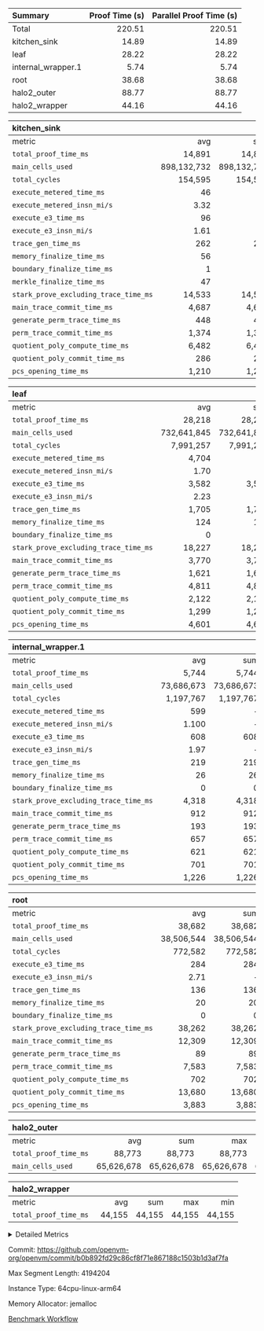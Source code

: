 | Summary | Proof Time (s) | Parallel Proof Time (s) |
|:---|---:|---:|
| Total |  220.51 |  220.51 |
| kitchen_sink |  14.89 |  14.89 |
| leaf |  28.22 |  28.22 |
| internal_wrapper.1 |  5.74 |  5.74 |
| root |  38.68 |  38.68 |
| halo2_outer |  88.77 |  88.77 |
| halo2_wrapper |  44.16 |  44.16 |


| kitchen_sink |||||
|:---|---:|---:|---:|---:|
|metric|avg|sum|max|min|
| `total_proof_time_ms ` |  14,891 |  14,891 |  14,891 |  14,891 |
| `main_cells_used     ` |  898,132,732 |  898,132,732 |  898,132,732 |  898,132,732 |
| `total_cycles        ` |  154,595 |  154,595 |  154,595 |  154,595 |
| `execute_metered_time_ms` |  46 | -          | -          | -          |
| `execute_metered_insn_mi/s` |  3.32 | -          | -          | -          |
| `execute_e3_time_ms  ` |  96 |  96 |  96 |  96 |
| `execute_e3_insn_mi/s` |  1.61 | -          |  1.61 |  1.61 |
| `trace_gen_time_ms   ` |  262 |  262 |  262 |  262 |
| `memory_finalize_time_ms` |  56 |  56 |  56 |  56 |
| `boundary_finalize_time_ms` |  1 |  1 |  1 |  1 |
| `merkle_finalize_time_ms` |  47 |  47 |  47 |  47 |
| `stark_prove_excluding_trace_time_ms` |  14,533 |  14,533 |  14,533 |  14,533 |
| `main_trace_commit_time_ms` |  4,687 |  4,687 |  4,687 |  4,687 |
| `generate_perm_trace_time_ms` |  448 |  448 |  448 |  448 |
| `perm_trace_commit_time_ms` |  1,374 |  1,374 |  1,374 |  1,374 |
| `quotient_poly_compute_time_ms` |  6,482 |  6,482 |  6,482 |  6,482 |
| `quotient_poly_commit_time_ms` |  286 |  286 |  286 |  286 |
| `pcs_opening_time_ms ` |  1,210 |  1,210 |  1,210 |  1,210 |

| leaf |||||
|:---|---:|---:|---:|---:|
|metric|avg|sum|max|min|
| `total_proof_time_ms ` |  28,218 |  28,218 |  28,218 |  28,218 |
| `main_cells_used     ` |  732,641,845 |  732,641,845 |  732,641,845 |  732,641,845 |
| `total_cycles        ` |  7,991,257 |  7,991,257 |  7,991,257 |  7,991,257 |
| `execute_metered_time_ms` |  4,704 | -          | -          | -          |
| `execute_metered_insn_mi/s` |  1.70 | -          | -          | -          |
| `execute_e3_time_ms  ` |  3,582 |  3,582 |  3,582 |  3,582 |
| `execute_e3_insn_mi/s` |  2.23 | -          |  2.23 |  2.23 |
| `trace_gen_time_ms   ` |  1,705 |  1,705 |  1,705 |  1,705 |
| `memory_finalize_time_ms` |  124 |  124 |  124 |  124 |
| `boundary_finalize_time_ms` |  0 |  0 |  0 |  0 |
| `stark_prove_excluding_trace_time_ms` |  18,227 |  18,227 |  18,227 |  18,227 |
| `main_trace_commit_time_ms` |  3,770 |  3,770 |  3,770 |  3,770 |
| `generate_perm_trace_time_ms` |  1,621 |  1,621 |  1,621 |  1,621 |
| `perm_trace_commit_time_ms` |  4,811 |  4,811 |  4,811 |  4,811 |
| `quotient_poly_compute_time_ms` |  2,122 |  2,122 |  2,122 |  2,122 |
| `quotient_poly_commit_time_ms` |  1,299 |  1,299 |  1,299 |  1,299 |
| `pcs_opening_time_ms ` |  4,601 |  4,601 |  4,601 |  4,601 |

| internal_wrapper.1 |||||
|:---|---:|---:|---:|---:|
|metric|avg|sum|max|min|
| `total_proof_time_ms ` |  5,744 |  5,744 |  5,744 |  5,744 |
| `main_cells_used     ` |  73,686,673 |  73,686,673 |  73,686,673 |  73,686,673 |
| `total_cycles        ` |  1,197,767 |  1,197,767 |  1,197,767 |  1,197,767 |
| `execute_metered_time_ms` |  599 | -          | -          | -          |
| `execute_metered_insn_mi/s` |  1.100 | -          | -          | -          |
| `execute_e3_time_ms  ` |  608 |  608 |  608 |  608 |
| `execute_e3_insn_mi/s` |  1.97 | -          |  1.97 |  1.97 |
| `trace_gen_time_ms   ` |  219 |  219 |  219 |  219 |
| `memory_finalize_time_ms` |  26 |  26 |  26 |  26 |
| `boundary_finalize_time_ms` |  0 |  0 |  0 |  0 |
| `stark_prove_excluding_trace_time_ms` |  4,318 |  4,318 |  4,318 |  4,318 |
| `main_trace_commit_time_ms` |  912 |  912 |  912 |  912 |
| `generate_perm_trace_time_ms` |  193 |  193 |  193 |  193 |
| `perm_trace_commit_time_ms` |  657 |  657 |  657 |  657 |
| `quotient_poly_compute_time_ms` |  621 |  621 |  621 |  621 |
| `quotient_poly_commit_time_ms` |  701 |  701 |  701 |  701 |
| `pcs_opening_time_ms ` |  1,226 |  1,226 |  1,226 |  1,226 |

| root |||||
|:---|---:|---:|---:|---:|
|metric|avg|sum|max|min|
| `total_proof_time_ms ` |  38,682 |  38,682 |  38,682 |  38,682 |
| `main_cells_used     ` |  38,506,544 |  38,506,544 |  38,506,544 |  38,506,544 |
| `total_cycles        ` |  772,582 |  772,582 |  772,582 |  772,582 |
| `execute_e3_time_ms  ` |  284 |  284 |  284 |  284 |
| `execute_e3_insn_mi/s` |  2.71 | -          |  2.71 |  2.71 |
| `trace_gen_time_ms   ` |  136 |  136 |  136 |  136 |
| `memory_finalize_time_ms` |  20 |  20 |  20 |  20 |
| `boundary_finalize_time_ms` |  0 |  0 |  0 |  0 |
| `stark_prove_excluding_trace_time_ms` |  38,262 |  38,262 |  38,262 |  38,262 |
| `main_trace_commit_time_ms` |  12,309 |  12,309 |  12,309 |  12,309 |
| `generate_perm_trace_time_ms` |  89 |  89 |  89 |  89 |
| `perm_trace_commit_time_ms` |  7,583 |  7,583 |  7,583 |  7,583 |
| `quotient_poly_compute_time_ms` |  702 |  702 |  702 |  702 |
| `quotient_poly_commit_time_ms` |  13,680 |  13,680 |  13,680 |  13,680 |
| `pcs_opening_time_ms ` |  3,883 |  3,883 |  3,883 |  3,883 |

| halo2_outer |||||
|:---|---:|---:|---:|---:|
|metric|avg|sum|max|min|
| `total_proof_time_ms ` |  88,773 |  88,773 |  88,773 |  88,773 |
| `main_cells_used     ` |  65,626,678 |  65,626,678 |  65,626,678 |  65,626,678 |

| halo2_wrapper |||||
|:---|---:|---:|---:|---:|
|metric|avg|sum|max|min|
| `total_proof_time_ms ` |  44,155 |  44,155 |  44,155 |  44,155 |



<details>
<summary>Detailed Metrics</summary>

|  | memory_finalize_time_ms | insns | execute_metered_time_ms | execute_metered_insn_mi/s | execute_e3_time_ms | execute_e3_insn_mi/s | boundary_finalize_time_ms |
| --- | --- | --- | --- | --- | --- | --- |
|  | 20 | 1,198,240 | 279 | 2.77 | 283 | 2.73 | 0 | 

| group | trace_gen_time_ms | total_proof_time_ms | total_cycles | total_cells | stark_prove_excluding_trace_time_ms | quotient_poly_compute_time_ms | quotient_poly_commit_time_ms | perm_trace_commit_time_ms | pcs_opening_time_ms | num_segments | num_children | memory_finalize_time_ms | main_trace_commit_time_ms | main_cells_used | insns | generate_perm_trace_time_ms | fri.log_blowup | execute_metered_time_ms | execute_metered_insn_mi/s | execute_e3_time_ms | execute_e3_insn_mi/s | boundary_finalize_time_ms |
| --- | --- | --- | --- | --- | --- | --- | --- | --- | --- | --- | --- | --- | --- | --- | --- | --- | --- | --- | --- | --- | --- | --- |
| halo2_outer |  | 88,773 |  |  |  |  |  |  |  |  |  |  |  | 65,626,678 |  |  |  |  |  |  |  |  | 
| halo2_wrapper |  | 44,155 |  |  |  |  |  |  |  |  |  |  |  |  |  |  |  |  |  |  |  |  | 
| internal_wrapper.1 | 219 | 5,744 | 1,197,767 | 224,975,330 | 4,318 | 621 | 701 | 657 | 1,226 |  |  | 26 | 912 | 73,686,673 | 1,197,768 | 193 | 2 | 599 | 1.100 | 608 | 1.97 | 0 | 
| kitchen_sink |  |  |  |  |  |  |  |  |  | 1 |  |  |  |  | 154,596 |  | 1 | 46 | 3.32 |  |  |  | 
| leaf |  |  |  |  |  |  |  |  |  |  | 1 |  |  |  |  |  | 1 |  |  |  |  |  | 

| group | air_name | rows | prep_cols | perm_cols | main_cols | cells |
| --- | --- | --- | --- | --- | --- | --- |
| internal_wrapper.1 | AccessAdapterAir<2> | 524,288 |  | 12 | 11 | 12,058,624 | 
| internal_wrapper.1 | AccessAdapterAir<4> | 262,144 |  | 12 | 13 | 6,553,600 | 
| internal_wrapper.1 | AccessAdapterAir<8> | 4,096 |  | 12 | 17 | 118,784 | 
| internal_wrapper.1 | FriReducedOpeningAir | 524,288 |  | 44 | 27 | 37,224,448 | 
| internal_wrapper.1 | JalRangeCheckAir | 65,536 |  | 16 | 12 | 1,835,008 | 
| internal_wrapper.1 | NativePoseidon2Air<BabyBearParameters>, 1> | 131,072 |  | 160 | 398 | 73,138,176 | 
| internal_wrapper.1 | PhantomAir | 32,768 |  | 8 | 6 | 458,752 | 
| internal_wrapper.1 | ProgramAir | 131,072 |  | 8 | 10 | 2,359,296 | 
| internal_wrapper.1 | VariableRangeCheckerAir | 262,144 | 2 | 8 | 1 | 2,359,296 | 
| internal_wrapper.1 | VmAirWrapper<AluNativeAdapterAir, FieldArithmeticCoreAir> | 1,048,576 |  | 20 | 29 | 51,380,224 | 
| internal_wrapper.1 | VmAirWrapper<BranchNativeAdapterAir, BranchEqualCoreAir<1> | 131,072 |  | 16 | 23 | 5,111,808 | 
| internal_wrapper.1 | VmAirWrapper<NativeAdapterAir<2, 0>, PublicValuesCoreAir> | 64 |  | 16 | 23 | 2,496 | 
| internal_wrapper.1 | VmAirWrapper<NativeLoadStoreAdapterAir<1>, NativeLoadStoreCoreAir<1> | 262,144 |  | 24 | 21 | 11,796,480 | 
| internal_wrapper.1 | VmAirWrapper<NativeLoadStoreAdapterAir<4>, NativeLoadStoreCoreAir<4> | 131,072 |  | 24 | 27 | 6,684,672 | 
| internal_wrapper.1 | VmAirWrapper<NativeVectorizedAdapterAir<4>, FieldExtensionCoreAir> | 131,072 |  | 20 | 38 | 7,602,176 | 
| internal_wrapper.1 | VmConnectorAir | 2 | 1 | 12 | 5 | 34 | 
| internal_wrapper.1 | VolatileBoundaryAir | 262,144 |  | 12 | 12 | 6,291,456 | 

| group | air_name | idx | rows | prep_cols | perm_cols | main_cols | cells |
| --- | --- | --- | --- | --- | --- | --- | --- |
| leaf | AccessAdapterAir<2> | 0 | 4,194,304 |  | 16 | 11 | 113,246,208 | 
| leaf | AccessAdapterAir<4> | 0 | 2,097,152 |  | 16 | 13 | 60,817,408 | 
| leaf | AccessAdapterAir<8> | 0 | 131,072 |  | 16 | 17 | 4,325,376 | 
| leaf | FriReducedOpeningAir | 0 | 8,388,608 |  | 84 | 27 | 931,135,488 | 
| leaf | JalRangeCheckAir | 0 | 131,072 |  | 28 | 12 | 5,242,880 | 
| leaf | NativePoseidon2Air<BabyBearParameters>, 1> | 0 | 1,048,576 |  | 312 | 398 | 744,488,960 | 
| leaf | PhantomAir | 0 | 32,768 |  | 12 | 6 | 589,824 | 
| leaf | ProgramAir | 0 | 2,097,152 |  | 8 | 10 | 37,748,736 | 
| leaf | VariableRangeCheckerAir | 0 | 262,144 | 2 | 8 | 1 | 2,359,296 | 
| leaf | VmAirWrapper<AluNativeAdapterAir, FieldArithmeticCoreAir> | 0 | 4,194,304 |  | 36 | 29 | 272,629,760 | 
| leaf | VmAirWrapper<BranchNativeAdapterAir, BranchEqualCoreAir<1> | 0 | 1,048,576 |  | 28 | 23 | 53,477,376 | 
| leaf | VmAirWrapper<NativeAdapterAir<2, 0>, PublicValuesCoreAir> | 0 | 64 |  | 28 | 27 | 3,520 | 
| leaf | VmAirWrapper<NativeLoadStoreAdapterAir<1>, NativeLoadStoreCoreAir<1> | 0 | 2,097,152 |  | 40 | 21 | 127,926,272 | 
| leaf | VmAirWrapper<NativeLoadStoreAdapterAir<4>, NativeLoadStoreCoreAir<4> | 0 | 524,288 |  | 40 | 27 | 35,127,296 | 
| leaf | VmAirWrapper<NativeVectorizedAdapterAir<4>, FieldExtensionCoreAir> | 0 | 1,048,576 |  | 36 | 38 | 77,594,624 | 
| leaf | VmConnectorAir | 0 | 2 | 1 | 16 | 5 | 42 | 
| leaf | VolatileBoundaryAir | 0 | 1,048,576 |  | 20 | 12 | 33,554,432 | 
| root | AccessAdapterAir<2> | 0 | 262,144 |  | 8 | 11 | 4,980,736 | 
| root | AccessAdapterAir<4> | 0 | 131,072 |  | 8 | 13 | 2,752,512 | 
| root | AccessAdapterAir<8> | 0 | 4,096 |  | 8 | 17 | 102,400 | 
| root | FriReducedOpeningAir | 0 | 131,072 |  | 24 | 27 | 6,684,672 | 
| root | JalRangeCheckAir | 0 | 32,768 |  | 12 | 12 | 786,432 | 
| root | NativePoseidon2Air<BabyBearParameters>, 1> | 0 | 32,768 |  | 84 | 398 | 15,794,176 | 
| root | PhantomAir | 0 | 8,192 |  | 8 | 6 | 114,688 | 
| root | ProgramAir | 0 | 131,072 |  | 8 | 10 | 2,359,296 | 
| root | VariableRangeCheckerAir | 0 | 262,144 | 2 | 8 | 1 | 2,359,296 | 
| root | VmAirWrapper<AluNativeAdapterAir, FieldArithmeticCoreAir> | 0 | 524,288 |  | 12 | 29 | 21,495,808 | 
| root | VmAirWrapper<BranchNativeAdapterAir, BranchEqualCoreAir<1> | 0 | 131,072 |  | 12 | 23 | 4,587,520 | 
| root | VmAirWrapper<NativeAdapterAir<2, 0>, PublicValuesCoreAir> | 0 | 64 |  | 12 | 22 | 2,176 | 
| root | VmAirWrapper<NativeLoadStoreAdapterAir<1>, NativeLoadStoreCoreAir<1> | 0 | 262,144 |  | 16 | 21 | 9,699,328 | 
| root | VmAirWrapper<NativeLoadStoreAdapterAir<4>, NativeLoadStoreCoreAir<4> | 0 | 65,536 |  | 16 | 27 | 2,818,048 | 
| root | VmAirWrapper<NativeVectorizedAdapterAir<4>, FieldExtensionCoreAir> | 0 | 65,536 |  | 12 | 38 | 3,276,800 | 
| root | VmConnectorAir | 0 | 2 | 1 | 8 | 5 | 26 | 
| root | VolatileBoundaryAir | 0 | 131,072 |  | 8 | 12 | 2,621,440 | 

| group | air_name | segment | rows | prep_cols | perm_cols | main_cols | cells |
| --- | --- | --- | --- | --- | --- | --- | --- |
| kitchen_sink | AccessAdapterAir<16> | 0 | 262,144 |  | 16 | 25 | 10,747,904 | 
| kitchen_sink | AccessAdapterAir<32> | 0 | 8,192 |  | 16 | 41 | 466,944 | 
| kitchen_sink | AccessAdapterAir<8> | 0 | 524,288 |  | 16 | 17 | 17,301,504 | 
| kitchen_sink | BitwiseOperationLookupAir<8> | 0 | 65,536 | 3 | 8 | 2 | 655,360 | 
| kitchen_sink | KeccakVmAir | 0 | 262,144 |  | 1,056 | 3,163 | 1,105,985,536 | 
| kitchen_sink | MemoryMerkleAir<8> | 0 | 16,384 |  | 16 | 32 | 786,432 | 
| kitchen_sink | PersistentBoundaryAir<8> | 0 | 8,192 |  | 12 | 20 | 262,144 | 
| kitchen_sink | PhantomAir | 0 | 1 |  | 12 | 6 | 18 | 
| kitchen_sink | Poseidon2PeripheryAir<BabyBearParameters>, 1> | 0 | 4,096 |  | 8 | 300 | 1,261,568 | 
| kitchen_sink | ProgramAir | 0 | 16,384 |  | 8 | 10 | 294,912 | 
| kitchen_sink | RangeTupleCheckerAir<2> | 0 | 2,097,152 | 2 | 8 | 1 | 18,874,368 | 
| kitchen_sink | Sha256VmAir | 0 | 524,288 |  | 108 | 470 | 303,038,464 | 
| kitchen_sink | VariableRangeCheckerAir | 0 | 262,144 | 2 | 8 | 1 | 2,359,296 | 
| kitchen_sink | VmAirWrapper<Rv32BaseAluAdapterAir, BaseAluCoreAir<4, 8> | 0 | 32,768 |  | 52 | 36 | 2,883,584 | 
| kitchen_sink | VmAirWrapper<Rv32BaseAluAdapterAir, LessThanCoreAir<4, 8> | 0 | 2,048 |  | 40 | 37 | 157,696 | 
| kitchen_sink | VmAirWrapper<Rv32BaseAluAdapterAir, ShiftCoreAir<4, 8> | 0 | 16,384 |  | 52 | 53 | 1,720,320 | 
| kitchen_sink | VmAirWrapper<Rv32BranchAdapterAir, BranchEqualCoreAir<4> | 0 | 8,192 |  | 28 | 26 | 442,368 | 
| kitchen_sink | VmAirWrapper<Rv32BranchAdapterAir, BranchLessThanCoreAir<4, 8> | 0 | 4,096 |  | 32 | 32 | 262,144 | 
| kitchen_sink | VmAirWrapper<Rv32CondRdWriteAdapterAir, Rv32JalLuiCoreAir> | 0 | 1,024 |  | 28 | 18 | 47,104 | 
| kitchen_sink | VmAirWrapper<Rv32HeapAdapterAir<2, 32, 32>, BaseAluCoreAir<32, 8> | 0 | 2,048 |  | 192 | 168 | 737,280 | 
| kitchen_sink | VmAirWrapper<Rv32HeapAdapterAir<2, 32, 32>, LessThanCoreAir<32, 8> | 0 | 1,024 |  | 68 | 169 | 242,688 | 
| kitchen_sink | VmAirWrapper<Rv32HeapAdapterAir<2, 32, 32>, MultiplicationCoreAir<32, 8> | 0 | 256 |  | 192 | 164 | 91,136 | 
| kitchen_sink | VmAirWrapper<Rv32HeapBranchAdapterAir<2, 32>, BranchEqualCoreAir<32> | 0 | 256 |  | 48 | 124 | 44,032 | 
| kitchen_sink | VmAirWrapper<Rv32IsEqualModAdapterAir<2, 1, 32, 32>, ModularIsEqualCoreAir<32, 4, 8> | 0 | 8 |  | 56 | 166 | 1,776 | 
| kitchen_sink | VmAirWrapper<Rv32IsEqualModAdapterAir<2, 3, 16, 48>, ModularIsEqualCoreAir<48, 4, 8> | 0 | 8 |  | 88 | 242 | 2,640 | 
| kitchen_sink | VmAirWrapper<Rv32JalrAdapterAir, Rv32JalrCoreAir> | 0 | 2,048 |  | 36 | 28 | 131,072 | 
| kitchen_sink | VmAirWrapper<Rv32LoadStoreAdapterAir, LoadStoreCoreAir<4> | 0 | 131,072 |  | 52 | 41 | 12,189,696 | 
| kitchen_sink | VmAirWrapper<Rv32MultAdapterAir, MulHCoreAir<4, 8> | 0 | 16 |  | 72 | 39 | 1,776 | 
| kitchen_sink | VmAirWrapper<Rv32MultAdapterAir, MultiplicationCoreAir<4, 8> | 0 | 32 |  | 52 | 31 | 2,656 | 
| kitchen_sink | VmAirWrapper<Rv32RdWriteAdapterAir, Rv32AuipcCoreAir> | 0 | 1,024 |  | 28 | 20 | 49,152 | 
| kitchen_sink | VmAirWrapper<Rv32VecHeapAdapterAir<1, 2, 2, 32, 32>, FieldExpressionCoreAir> | 0 | 4 |  | 836 | 547 | 5,532 | 
| kitchen_sink | VmAirWrapper<Rv32VecHeapAdapterAir<1, 6, 6, 16, 16>, FieldExpressionCoreAir> | 0 | 4 |  | 1,668 | 1,020 | 10,752 | 
| kitchen_sink | VmAirWrapper<Rv32VecHeapAdapterAir<2, 1, 1, 32, 32>, FieldExpressionCoreAir> | 0 | 64 |  | 384 | 294 | 41,920 | 
| kitchen_sink | VmAirWrapper<Rv32VecHeapAdapterAir<2, 2, 2, 32, 32>, FieldExpressionCoreAir> | 0 | 2 |  | 860 | 625 | 2,202 | 
| kitchen_sink | VmAirWrapper<Rv32VecHeapAdapterAir<2, 3, 3, 16, 16>, FieldExpressionCoreAir> | 0 | 4 |  | 496 | 393 | 2,404 | 
| kitchen_sink | VmAirWrapper<Rv32VecHeapAdapterAir<2, 6, 6, 16, 16>, FieldExpressionCoreAir> | 0 | 2 |  | 1,340 | 949 | 3,426 | 
| kitchen_sink | VmConnectorAir | 0 | 2 | 1 | 16 | 5 | 42 | 

| group | idx | trace_gen_time_ms | total_proof_time_ms | total_cycles | total_cells | stark_prove_excluding_trace_time_ms | quotient_poly_compute_time_ms | quotient_poly_commit_time_ms | perm_trace_commit_time_ms | pcs_opening_time_ms | memory_finalize_time_ms | main_trace_commit_time_ms | main_cells_used | insns | generate_perm_trace_time_ms | fri.log_blowup | execute_metered_time_ms | execute_metered_insn_mi/s | execute_e3_time_ms | execute_e3_insn_mi/s | boundary_finalize_time_ms |
| --- | --- | --- | --- | --- | --- | --- | --- | --- | --- | --- | --- | --- | --- | --- | --- | --- | --- | --- | --- | --- | --- |
| leaf | 0 | 1,705 | 28,218 | 7,991,257 | 2,500,267,498 | 18,227 | 2,122 | 1,299 | 4,811 | 4,601 | 124 | 3,770 | 732,641,845 | 7,991,258 | 1,621 |  | 4,704 | 1.70 | 3,582 | 2.23 | 0 | 
| root | 0 | 136 | 38,682 | 772,582 | 80,435,354 | 38,262 | 702 | 13,680 | 7,583 | 3,883 | 20 | 12,309 | 38,506,544 | 772,583 | 89 | 3 |  |  | 284 | 2.71 | 0 | 

| group | idx | trace_height_constraint | weighted_sum | threshold |
| --- | --- | --- | --- | --- |
| leaf | 0 | 0 | 39,125,124 | 2,013,265,921 | 
| leaf | 0 | 1 | 291,111,168 | 2,013,265,921 | 
| leaf | 0 | 2 | 19,562,562 | 2,013,265,921 | 
| leaf | 0 | 3 | 288,096,516 | 2,013,265,921 | 
| leaf | 0 | 4 | 2,097,152 | 2,013,265,921 | 
| leaf | 0 | 5 | 642,351,818 | 2,013,265,921 | 
| root | 0 | 0 | 2,252,928 | 2,013,265,921 | 
| root | 0 | 1 | 14,557,184 | 2,013,265,921 | 
| root | 0 | 2 | 1,126,464 | 2,013,265,921 | 
| root | 0 | 3 | 15,540,224 | 2,013,265,921 | 
| root | 0 | 4 | 262,144 | 2,013,265,921 | 
| root | 0 | 5 | 34,263,234 | 2,013,265,921 | 

| group | segment | trace_gen_time_ms | total_proof_time_ms | total_cycles | total_cells | stark_prove_excluding_trace_time_ms | quotient_poly_compute_time_ms | quotient_poly_commit_time_ms | perm_trace_commit_time_ms | pcs_opening_time_ms | merkle_finalize_time_ms | memory_finalize_time_ms | main_trace_commit_time_ms | main_cells_used | insns | generate_perm_trace_time_ms | execute_e3_time_ms | execute_e3_insn_mi/s | boundary_finalize_time_ms |
| --- | --- | --- | --- | --- | --- | --- | --- | --- | --- | --- | --- | --- | --- | --- | --- | --- | --- | --- | --- |
| kitchen_sink | 0 | 262 | 14,891 | 154,595 | 1,481,195,140 | 14,533 | 6,482 | 286 | 1,374 | 1,210 | 47 | 56 | 4,687 | 898,132,732 | 154,596 | 448 | 96 | 1.61 | 1 | 

| group | segment | trace_height_constraint | weighted_sum | threshold |
| --- | --- | --- | --- | --- |
| kitchen_sink | 0 | 0 | 1,977,978 | 2,013,265,921 | 
| kitchen_sink | 0 | 1 | 32,428,728 | 2,013,265,921 | 
| kitchen_sink | 0 | 2 | 988,989 | 2,013,265,921 | 
| kitchen_sink | 0 | 3 | 32,011,232 | 2,013,265,921 | 
| kitchen_sink | 0 | 4 | 57,344 | 2,013,265,921 | 
| kitchen_sink | 0 | 5 | 24,576 | 2,013,265,921 | 
| kitchen_sink | 0 | 6 | 49,612,052 | 2,013,265,921 | 
| kitchen_sink | 0 | 7 | 1,048,576 | 2,013,265,921 | 
| kitchen_sink | 0 | 8 | 8,448 | 2,013,265,921 | 
| kitchen_sink | 0 | 9 | 120,668,771 | 2,013,265,921 | 

| group | trace_height_constraint | weighted_sum | threshold |
| --- | --- | --- | --- |
| internal_wrapper.1 | 0 | 5,177,476 | 2,013,265,921 | 
| internal_wrapper.1 | 1 | 30,814,464 | 2,013,265,921 | 
| internal_wrapper.1 | 2 | 2,588,738 | 2,013,265,921 | 
| internal_wrapper.1 | 3 | 30,941,444 | 2,013,265,921 | 
| internal_wrapper.1 | 4 | 262,144 | 2,013,265,921 | 
| internal_wrapper.1 | 5 | 70,177,482 | 2,013,265,921 | 

</details>


Commit: https://github.com/openvm-org/openvm/commit/b0b892fd29c86cf8f71e867188c1503b1d3af7fa

Max Segment Length: 4194204

Instance Type: 64cpu-linux-arm64

Memory Allocator: jemalloc

[Benchmark Workflow](https://github.com/openvm-org/openvm/actions/runs/15812380527)
